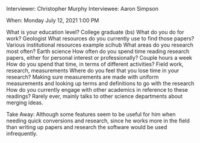 Interviewer: Christopher Murphy
Interviewee: Aaron Simpson

When: Monday July 12, 2021 1:00 PM

What is your education level?
College graduate (bs)
What do you do for work?
Geologist
What resources do you currently use to find those papers?
Various institutional resources example scihub
What areas do you research most often?
Earth science
How often do you spend time reading research papers, either for personal interest or professionally?
Couple hours a week
How do you spend that time, in terms of different activities?
Field work, research, measurements
Where do you feel that you lose time in your research?
Making sure measurements are made with uniform measurements and looking up terms and definitions to go with the research
How do you currently engage with other academics in reference to these readings?
Rarely ever, mainly talks to other science departments about merging ideas.

Take Away:
Although some features seem to be useful for him when needing quick conversions and research, since he works more in the
field than writing up papers and research the software would be used infrequently.
